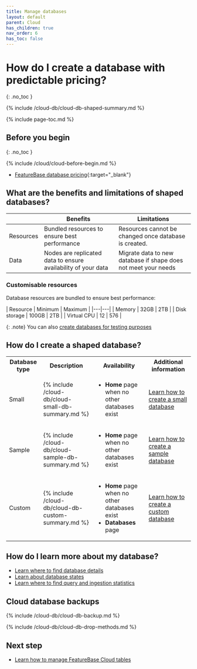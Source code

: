 ```yaml
---
title: Manage databases
layout: default
parent: Cloud
has_children: true
nav_order: 6
has_toc: false
---
```


# How do I create a database with predictable pricing?
{: .no_toc }

{% include /cloud-db/cloud-db-shaped-summary.md %}

{% include page-toc.md %}

## Before you begin
{: .no_toc }

{% include /cloud/cloud-before-begin.md %}
* [FeatureBase database pricing](https://www.featurebase.com/pricing){:target="_blank"}

## What are the benefits and limitations of shaped databases?

|  | Benefits | Limitations |
|---|---|---|
| Resources | Bundled resources to ensure best performance | Resources cannot be changed once database is created. |
| Data | Nodes are replicated data to ensure availability of your data | Migrate data to new database if shape does not meet your needs |

### Customisable resources

Database resources are bundled to ensure best performance:

| Resource | Minimum | Maximum |
|---|---|
| Memory | 32GB | 2TB |
| Disk storage | 100GB | 2TB |
| Virtual CPU | 12 | 576 |

{: .note}
You can also [create databases for testing purposes](#create-db)

## How do I create a shaped database?

<!--The following is HTML because includes cause issues in markdown tables-->

<table>
  <tr>
    <th>
      Database type
    </th>
    <th>
      Description
    </th>
    <th>
      Availability
    </th>
    <th>
      Additional information
    </th>
  </tr>
  <tr>
    <td>
      Small
    </td>
    <td>
      {% include /cloud-db/cloud-small-db-summary.md %}
    </td>
    <td>
      <ul>
        <li><strong>Home</strong> page when no other databases exist</li>
      </ul>
    </td>
    <td>
      <a href="/docs/cloud/cloud-databases/cloud-db-create-small">Learn how to create a small database</a>
    </td>
  </tr>
  <tr>
    <td>
      Sample
    </td>
    <td>
      {% include /cloud-db/cloud-sample-db-summary.md %}
    </td>
    <td>
      <ul>
        <li><strong>Home</strong> page when no other databases exist</li>
      </ul>
    </td>
    <td>
      <a href="/docs/cloud/cloud-databases/cloud-db-create-sample">Learn how to create a sample database</a>
    </td>
  </tr>
  <tr>
    <td>
      Custom
    </td>
    <td>
      {% include /cloud-db/cloud-db-custom-summary.md %}
    </td>
    <td>
      <ul>
        <li><strong>Home</strong> page when no other databases exist</li>
        <li><strong>Databases</strong> page</li>
      </ul>
    </td>
    <td>
      <a href="/docs/cloud/cloud-databases/cloud-db-create-custom">Learn how to create a custom database</a>
    </td>
  </tr>
</table>


## How do I learn more about my database?

* [Learn where to find database details](/docs/cloud/cloud-databases/cloud-db-details)
* [Learn about database states](/docs/cloud/cloud-databases/cloud-db-states)
* [Learn where to find query and ingestion statistics](/docs/cloud/cloud-databases/cloud-db-stats)

## Cloud database backups

{% include /cloud-db/cloud-db-backup.md %}

{% include /cloud-db/cloud-db-drop-methods.md %}

## Next step

* [Learn how to manage FeatureBase Cloud tables](/docs/cloud/cloud-tables/cloud-table-manage)

